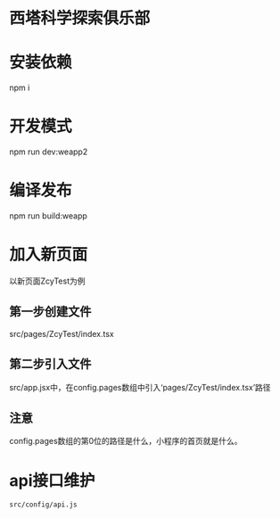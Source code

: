 # 西塔科学探索俱乐部

# 安装依赖
npm i 

# 开发模式

npm run dev:weapp2

# 编译发布

npm run build:weapp

# 加入新页面

以新页面ZcyTest为例

## 第一步创建文件

src/pages/ZcyTest/index.tsx

## 第二步引入文件
src/app.jsx中，在config.pages数组中引入‘pages/ZcyTest/index.tsx’路径

## 注意

config.pages数组的第0位的路径是什么，小程序的首页就是什么。

# api接口维护

`src/config/api.js`